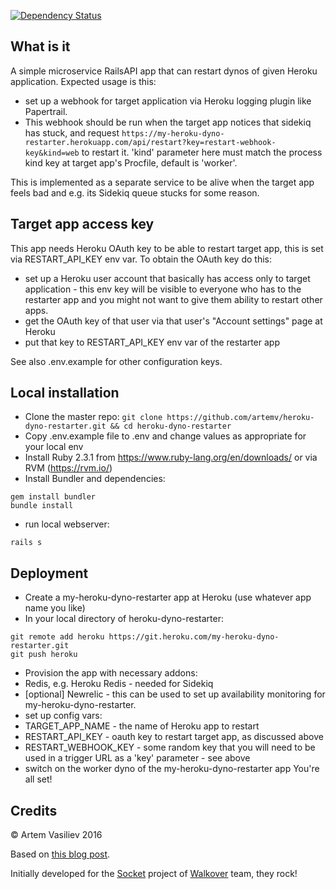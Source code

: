 [![Dependency Status](https://gemnasium.com/badges/github.com/artemv/heroku-dyno-restarter.svg)](https://gemnasium.com/github.com/artemv/heroku-dyno-restarter)

## What is it
A simple microservice RailsAPI app that can restart dynos of given Heroku application. Expected usage is this:

* set up a webhook for target application via Heroku logging plugin like Papertrail.
* This webhook should be run when the target app notices that sidekiq has stuck, and request
`https://my-heroku-dyno-restarter.herokuapp.com/api/restart?key=restart-webhook-key&kind=web`
to restart it. 'kind' parameter here must match the process kind key at target app's Procfile, default is 'worker'.

This is implemented as a separate service to be alive when the target app feels bad and e.g. its Sidekiq queue stucks
for some reason.

## Target app access key
This app needs Heroku OAuth key to be able to restart target app, this is set via RESTART_API_KEY env var.
To obtain the OAuth key do this:

* set up a Heroku user account that basically has access only to target application - this env key will be visible to
everyone who has to the restarter app and you might not want to give them ability to restart other apps.
* get the OAuth key of that user via that user's "Account settings" page at Heroku
* put that key to RESTART_API_KEY env var of the restarter app

See also .env.example for other configuration keys.

## Local installation

* Clone the master repo: `git clone https://github.com/artemv/heroku-dyno-restarter.git && cd heroku-dyno-restarter`
* Copy .env.example file to .env and change values as appropriate for your local env
* Install Ruby 2.3.1 from https://www.ruby-lang.org/en/downloads/ or via RVM (https://rvm.io/)
* Install Bundler and dependencies:
```
gem install bundler
bundle install
```
* run local webserver:
```
rails s
```

## Deployment
* Create a my-heroku-dyno-restarter app at Heroku (use whatever app name you like)
* In your local directory of heroku-dyno-restarter:
```
git remote add heroku https://git.heroku.com/my-heroku-dyno-restarter.git
git push heroku
```
* Provision the app with necessary addons:
 * Redis, e.g. Heroku Redis - needed for Sidekiq
 * [optional] Newrelic - this can be used to set up availability monitoring for my-heroku-dyno-restarter.
* set up config vars:
 * TARGET_APP_NAME - the name of Heroku app to restart
 * RESTART_API_KEY - oauth key to restart target app, as discussed above
 * RESTART_WEBHOOK_KEY - some random key that you will need to be used in a trigger URL as a 'key' parameter - see above
* switch on the worker dyno of the my-heroku-dyno-restarter app
You're all set!

## Credits

© Artem Vasiliev 2016

Based on [this blog post](https://www.stormconsultancy.co.uk/blog/development/ruby-on-rails/automatically-restart-struggling-heroku-dynos-using-logentries/).

Initially developed for the [Socket](https://viasocket.com) project of [Walkover](https://www.walkover.in) team, they rock!

